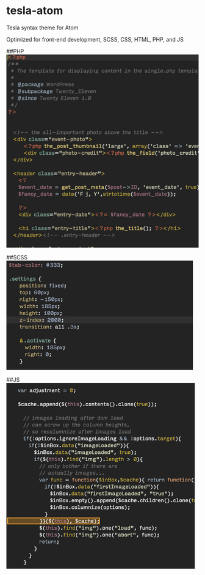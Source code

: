 tesla-atom
==========

Tesla syntax theme for Atom

Optimized for front-end development, SCSS, CSS, HTML, PHP, and JS

##PHP
![](https://raw.githubusercontent.com/smlombardi/tesla-atom/master/i/php.jpg)


##SCSS
![](https://raw.githubusercontent.com/smlombardi/tesla-atom/master/i/scss.jpg)

##JS
![](https://raw.githubusercontent.com/smlombardi/tesla-atom/master/i/js.jpg)